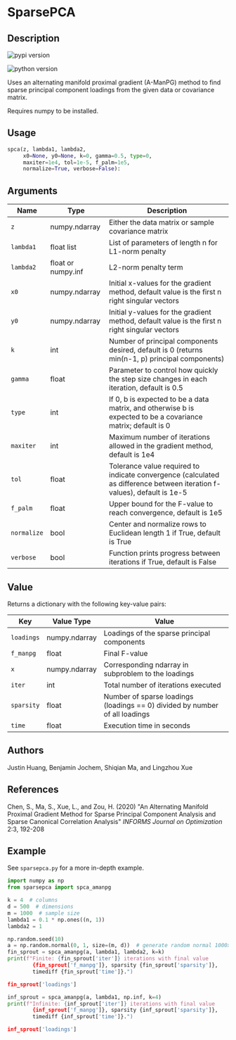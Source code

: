 # SparsePCA

## Description

![pypi version](https://img.shields.io/pypi/v/sparsepca.svg)

![python version](https://img.shields.io/pypi/pyversions/sparsepca.svg)

Uses an alternating manifold proximal gradient (A-ManPG) method to find sparse principal component loadings from the given data or covariance matrix. 

Requires numpy to be installed.

## Usage

```python
spca(z, lambda1, lambda2, 
     x0=None, y0=None, k=0, gamma=0.5, type=0, 
     maxiter=1e4, tol=1e-5, f_palm=1e5,
	 normalize=True, verbose=False):
```

## Arguments

| Name | Type | Description |
| --- | --- | --- |
| `z` | numpy.ndarray | Either the data matrix or sample covariance matrix |
| `lambda1` | float list | List of parameters of length n for L1-norm penalty |
| `lambda2` | float or numpy.inf | L2-norm penalty term |
| `x0` | numpy.ndarray | Initial x-values for the gradient method, default value is the first n right singular vectors |
| `y0` | numpy.ndarray | Initial y-values for the gradient method, default value is the first n right singular vectors |
| `k` | int | Number of principal components desired, default is 0 (returns min(n-1, p) principal components) |
| `gamma` | float | Parameter to control how quickly the step size changes in each iteration, default is 0.5 |
| `type` | int | If 0, b is expected to be a data matrix, and otherwise b is expected to be a covariance matrix; default is 0 |
| `maxiter` | int | Maximum number of iterations allowed in the gradient method, default is 1e4 |
| `tol` | float | Tolerance value required to indicate convergence (calculated as difference between iteration f-values), default is 1e-5 |
| `f_palm` | float | Upper bound for the F-value to reach convergence, default is 1e5 |
| `normalize` | bool | Center and normalize rows to Euclidean length 1 if True, default is True |
| `verbose` | bool | Function prints progress between iterations if True, default is False |

## Value

Returns a dictionary with the following key-value pairs:

| Key | Value Type | Value |
| --- | --- | --- |
| `loadings` | numpy.ndarray | Loadings of the sparse principal components |
| `f_manpg` | float | Final F-value |
| `x` | numpy.ndarray | Corresponding ndarray in subproblem to the loadings |
| `iter` | int | Total number of iterations executed |
| `sparsity` | float | Number of sparse loadings (loadings == 0) divided by number of all loadings |
| `time` | float | Execution time in seconds |

## Authors
 
Justin Huang, Benjamin Jochem, Shiqian Ma, and Lingzhou Xue

## References

Chen, S., Ma, S., Xue, L., and Zou, H. (2020) "An Alternating Manifold Proximal Gradient Method for Sparse Principal Component Analysis and Sparse Canonical Correlation Analysis" *INFORMS Journal on Optimization* 2:3, 192-208

## Example

See `sparsepca.py` for a more in-depth example.

```python
import numpy as np
from sparsepca import spca_amanpg

k = 4  # columns
d = 500  # dimensions
m = 1000  # sample size
lambda1 = 0.1 * np.ones((n, 1))
lambda2 = 1

np.random.seed(10)
a = np.random.normal(0, 1, size=(m, d))  # generate random normal 1000x500 matrix
fin_sprout = spca_amanpg(a, lambda1, lambda2, k=k)
print(f"Finite: {fin_sprout['iter']} iterations with final value 
		{fin_sprout['f_manpg']}, sparsity {fin_sprout['sparsity']}, 
		timediff {fin_sprout['time']}.")

fin_sprout['loadings']

inf_sprout = spca_amanpg(a, lambda1, np.inf, k=4)
print(f"Infinite: {inf_sprout['iter']} iterations with final value 
		{inf_sprout['f_manpg']}, sparsity {inf_sprout['sparsity']}, 
		timediff {inf_sprout['time']}.")

inf_sprout['loadings']
```
